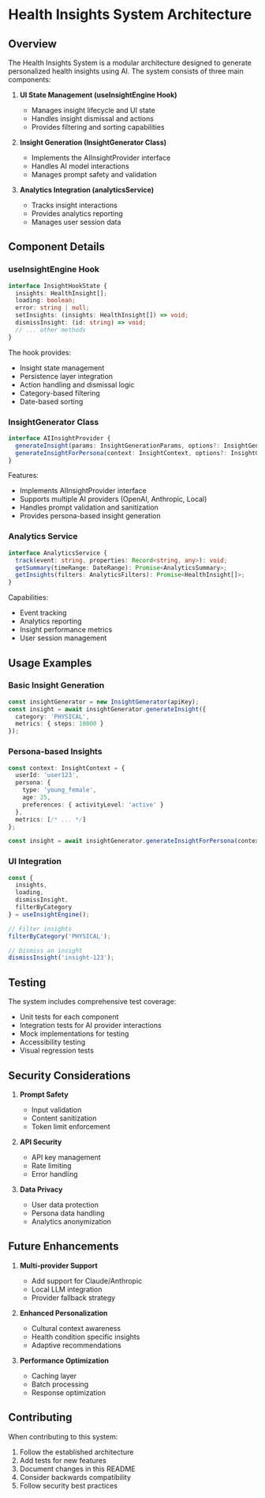 # Health Insights System Architecture

## Overview

The Health Insights System is a modular architecture designed to generate personalized health insights using AI. The system consists of three main components:

1. **UI State Management (useInsightEngine Hook)**
   - Manages insight lifecycle and UI state
   - Handles insight dismissal and actions
   - Provides filtering and sorting capabilities

2. **Insight Generation (InsightGenerator Class)**
   - Implements the AIInsightProvider interface
   - Handles AI model interactions
   - Manages prompt safety and validation

3. **Analytics Integration (analyticsService)**
   - Tracks insight interactions
   - Provides analytics reporting
   - Manages user session data

## Component Details

### useInsightEngine Hook

```typescript
interface InsightHookState {
  insights: HealthInsight[];
  loading: boolean;
  error: string | null;
  setInsights: (insights: HealthInsight[]) => void;
  dismissInsight: (id: string) => void;
  // ... other methods
}
```

The hook provides:
- Insight state management
- Persistence layer integration
- Action handling and dismissal logic
- Category-based filtering
- Date-based sorting

### InsightGenerator Class

```typescript
interface AIInsightProvider {
  generateInsight(params: InsightGenerationParams, options?: InsightGenerationOptions): Promise<HealthInsight>;
  generateInsightForPersona(context: InsightContext, options?: InsightGenerationOptions): Promise<HealthInsight>;
}
```

Features:
- Implements AIInsightProvider interface
- Supports multiple AI providers (OpenAI, Anthropic, Local)
- Handles prompt validation and sanitization
- Provides persona-based insight generation

### Analytics Service

```typescript
interface AnalyticsService {
  track(event: string, properties: Record<string, any>): void;
  getSummary(timeRange: DateRange): Promise<AnalyticsSummary>;
  getInsights(filters: AnalyticsFilters): Promise<HealthInsight[]>;
}
```

Capabilities:
- Event tracking
- Analytics reporting
- Insight performance metrics
- User session management

## Usage Examples

### Basic Insight Generation

```typescript
const insightGenerator = new InsightGenerator(apiKey);
const insight = await insightGenerator.generateInsight({
  category: 'PHYSICAL',
  metrics: { steps: 10000 }
});
```

### Persona-based Insights

```typescript
const context: InsightContext = {
  userId: 'user123',
  persona: {
    type: 'young_female',
    age: 25,
    preferences: { activityLevel: 'active' }
  },
  metrics: [/* ... */]
};

const insight = await insightGenerator.generateInsightForPersona(context);
```

### UI Integration

```typescript
const {
  insights,
  loading,
  dismissInsight,
  filterByCategory
} = useInsightEngine();

// Filter insights
filterByCategory('PHYSICAL');

// Dismiss an insight
dismissInsight('insight-123');
```

## Testing

The system includes comprehensive test coverage:
- Unit tests for each component
- Integration tests for AI provider interactions
- Mock implementations for testing
- Accessibility testing
- Visual regression tests

## Security Considerations

1. **Prompt Safety**
   - Input validation
   - Content sanitization
   - Token limit enforcement

2. **API Security**
   - API key management
   - Rate limiting
   - Error handling

3. **Data Privacy**
   - User data protection
   - Persona data handling
   - Analytics anonymization

## Future Enhancements

1. **Multi-provider Support**
   - Add support for Claude/Anthropic
   - Local LLM integration
   - Provider fallback strategy

2. **Enhanced Personalization**
   - Cultural context awareness
   - Health condition specific insights
   - Adaptive recommendations

3. **Performance Optimization**
   - Caching layer
   - Batch processing
   - Response optimization

## Contributing

When contributing to this system:
1. Follow the established architecture
2. Add tests for new features
3. Document changes in this README
4. Consider backwards compatibility
5. Follow security best practices 